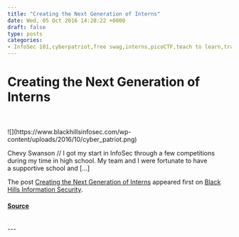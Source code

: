 ```yaml
---
title: "Creating the Next Generation of Interns"
date: Wed, 05 Oct 2016 14:28:22 +0000
draft: false
type: posts
categories: 
- InfoSec 101,cyberpatriot,free swag,interns,picoCTF,teach to learn,training
---
```

# Creating the Next Generation of Interns

<br/>

<br/>
![](https://www.blackhillsinfosec.com/wp-content/uploads/2016/10/cyber_patriot.png)

Chevy Swanson // I got my start in InfoSec through a few competitions during my time in high school. My team and I were fortunate to have a supportive school and \[…\]

The post [Creating the Next Generation of Interns](https://www.blackhillsinfosec.com/creating-the-next-generation-of-interns/) appeared first on [Black Hills Information Security](https://www.blackhillsinfosec.com).

#### [Source](https://www.blackhillsinfosec.com/creating-the-next-generation-of-interns/)

<br/>
---
